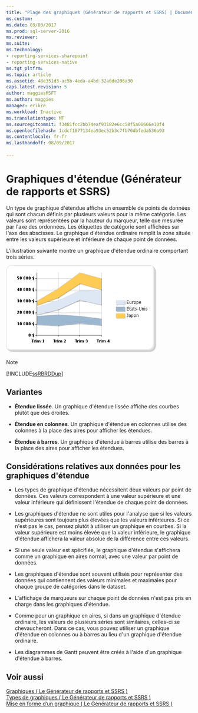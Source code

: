 ```yaml
---
title: "Plage des graphiques (Générateur de rapports et SSRS) | Documents Microsoft"
ms.custom: 
ms.date: 03/03/2017
ms.prod: sql-server-2016
ms.reviewer: 
ms.suite: 
ms.technology:
- reporting-services-sharepoint
- reporting-services-native
ms.tgt_pltfrm: 
ms.topic: article
ms.assetid: 48e351d3-ac5b-4eda-a4bd-32a0de206a30
caps.latest.revision: 5
author: maggiesMSFT
ms.author: maggies
manager: erikre
ms.workload: Inactive
ms.translationtype: MT
ms.sourcegitcommit: f3481fcc2bb74eaf93182e6cc58f5a06666e10f4
ms.openlocfilehash: 1cdcf1877134ea93ec52b3c7fb70dbfeda536a93
ms.contentlocale: fr-fr
ms.lasthandoff: 08/09/2017

---
```

# <a name="range-charts-report-builder-and-ssrs"></a>Graphiques d'étendue (Générateur de rapports et SSRS)
  Un type de graphique d'étendue affiche un ensemble de points de données qui sont chacun définis par plusieurs valeurs pour la même catégorie. Les valeurs sont représentées par la hauteur du marqueur, telle que mesurée par l'axe des ordonnées. Les étiquettes de catégorie sont affichées sur l'axe des abscisses. Le graphique d'étendue ordinaire remplit la zone située entre les valeurs supérieure et inférieure de chaque point de données.  
  
 L'illustration suivante montre un graphique d'étendue ordinaire comportant trois séries.  
  
 ![Graphique d’étendue](../../reporting-services/report-design/media/rs-rangechart.gif "graphique d’étendue")  
  
> [!NOTE]  
>  [!INCLUDE[ssRBRDDup](../../includes/ssrbrddup-md.md)]  
  
## <a name="variations"></a>Variantes  
  
-   **Étendue lissée**. Un graphique d'étendue lissée affiche des courbes plutôt que des droites.  
  
-   **Étendue en colonnes**. Un graphique d'étendue en colonnes utilise des colonnes à la place des aires pour afficher les étendues.  
  
-   **Étendue à barres**. Un graphique d'étendue à barres utilise des barres à la place des aires pour afficher les étendues.  
  
## <a name="data-considerations-for-range-charts"></a>Considérations relatives aux données pour les graphiques d'étendue  
  
-   Les types de graphique d'étendue nécessitent deux valeurs par point de données. Ces valeurs correspondent à une valeur supérieure et une valeur inférieure qui définissent l'étendue de chaque point de données.  
  
-   Les graphiques d'étendue ne sont utiles pour l'analyse que si les valeurs supérieures sont toujours plus élevées que les valeurs inférieures. Si ce n'est pas le cas, pensez plutôt à utiliser un graphique en courbes. Si la valeur supérieure est moins élevée que la valeur inférieure, le graphique d'étendue affichera la valeur absolue de la différence entre ces valeurs.  
  
-   Si une seule valeur est spécifiée, le graphique d'étendue s'affichera comme un graphique en aires normal, avec une valeur par point de données.  
  
-   Les graphiques d'étendue sont souvent utilisés pour représenter des données qui contiennent des valeurs minimales et maximales pour chaque groupe de catégories dans le dataset.  
  
-   L'affichage de marqueurs sur chaque point de données n'est pas pris en charge dans les graphiques d'étendue.  
  
-   Comme pour un graphique en aires, si dans un graphique d'étendue ordinaire, les valeurs de plusieurs séries sont similaires, celles-ci se chevaucheront. Dans ce cas, vous pouvez utiliser un graphique d'étendue en colonnes ou à barres au lieu d'un graphique d'étendue ordinaire.  
  
-   Les diagrammes de Gantt peuvent être créés à l'aide d'un graphique d'étendue à barres.  
  
## <a name="see-also"></a>Voir aussi  
 [Graphiques &#40; Le Générateur de rapports et SSRS &#41;](../../reporting-services/report-design/charts-report-builder-and-ssrs.md)   
 [Types de graphiques &#40; Le Générateur de rapports et SSRS &#41;](../../reporting-services/report-design/chart-types-report-builder-and-ssrs.md)   
 [Mise en forme d’un graphique &#40; Le Générateur de rapports et SSRS &#41;](../../reporting-services/report-design/formatting-a-chart-report-builder-and-ssrs.md)  
  
  

